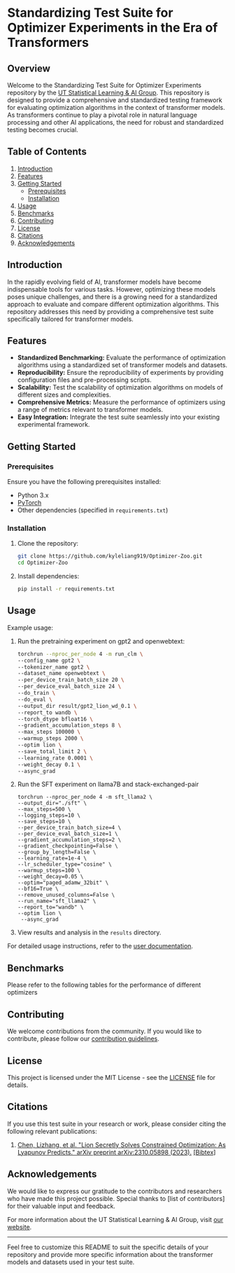 # Standardizing Test Suite for Optimizer Experiments in the Era of Transformers

## Overview

Welcome to the Standardizing Test Suite for Optimizer Experiments repository by the [UT Statistical Learning & AI Group](https://www.cs.utexas.edu/~qlearning/). This repository is designed to provide a comprehensive and standardized testing framework for evaluating optimization algorithms in the context of transformer models. As transformers continue to play a pivotal role in natural language processing and other AI applications, the need for robust and standardized testing becomes crucial.

## Table of Contents

1. [Introduction](#introduction)
2. [Features](#features)
3. [Getting Started](#getting-started)
    - [Prerequisites](#prerequisites)
    - [Installation](#installation)
4. [Usage](#usage)
5. [Benchmarks](#benchmarks)
6. [Contributing](#contributing)
7. [License](#license)
8. [Citations](#citations)
9. [Acknowledgements](#acknowledgements)

## Introduction

In the rapidly evolving field of AI, transformer models have become indispensable tools for various tasks. However, optimizing these models poses unique challenges, and there is a growing need for a standardized approach to evaluate and compare different optimization algorithms. This repository addresses this need by providing a comprehensive test suite specifically tailored for transformer models.

## Features

- **Standardized Benchmarking:** Evaluate the performance of optimization algorithms using a standardized set of transformer models and datasets.
- **Reproducibility:** Ensure the reproducibility of experiments by providing configuration files and pre-processing scripts.
- **Scalability:** Test the scalability of optimization algorithms on models of different sizes and complexities.
- **Comprehensive Metrics:** Measure the performance of optimizers using a range of metrics relevant to transformer models.
- **Easy Integration:** Integrate the test suite seamlessly into your existing experimental framework.

## Getting Started

### Prerequisites

Ensure you have the following prerequisites installed:

- Python 3.x
- [PyTorch](https://pytorch.org/get-started/locally/)
- Other dependencies (specified in `requirements.txt`)

### Installation

1. Clone the repository:

    ```bash
    git clone https://github.com/kyleliang919/Optimizer-Zoo.git
    cd Optimizer-Zoo
    ```

2. Install dependencies:

    ```bash
    pip install -r requirements.txt
    ```

## Usage

Example usage:

1. Run the pretraining experiment on gpt2 and openwebtext:

    ```bash
    torchrun --nproc_per_node 4 -m run_clm \
    --config_name gpt2 \
    --tokenizer_name gpt2 \
    --dataset_name openwebtext \
    --per_device_train_batch_size 20 \
    --per_device_eval_batch_size 24 \
    --do_train \
    --do_eval \
    --output_dir result/gpt2_lion_wd_0.1 \
    --report_to wandb \
    --torch_dtype bfloat16 \
    --gradient_accumulation_steps 8 \
    --max_steps 100000 \
    --warmup_steps 2000 \
    --optim lion \
    --save_total_limit 2 \
    --learning_rate 0.0001 \
    --weight_decay 0.1 \
    --async_grad
    ```

2. Run the SFT experiment on llama7B and stack-exchanged-pair
    ```
    torchrun --nproc_per_node 4 -m sft_llama2 \
    --output_dir="./sft" \
    --max_steps=500 \
    --logging_steps=10 \
    --save_steps=10 \
    --per_device_train_batch_size=4 \
    --per_device_eval_batch_size=1 \
    --gradient_accumulation_steps=2 \
    --gradient_checkpointing=False \
    --group_by_length=False \
    --learning_rate=1e-4 \
    --lr_scheduler_type="cosine" \
    --warmup_steps=100 \
    --weight_decay=0.05 \
    --optim="paged_adamw_32bit" \
    --bf16=True \
    --remove_unused_columns=False \
    --run_name="sft_llama2" \
    --report_to="wandb" \
    --optim lion \
     --async_grad
    ```

    

3. View results and analysis in the `results` directory.

For detailed usage instructions, refer to the [user documentation](docs/user-docs.md).

## Benchmarks
Please refer to the following tables for the performance of different optimizers

## Contributing

We welcome contributions from the community. If you would like to contribute, please follow our [contribution guidelines](CONTRIBUTING.md).

## License

This project is licensed under the MIT License - see the [LICENSE](LICENSE) file for details.

## Citations

If you use this test suite in your research or work, please consider citing the following relevant publications:

1. [Chen, Lizhang, et al. "Lion Secretly Solves Constrained Optimization: As Lyapunov Predicts." arXiv preprint arXiv:2310.05898 (2023).](https://arxiv.org/abs/2310.05898) [[Bibtex]](https://scholar.googleusercontent.com/scholar.bib?q=info:VSH2VlwlnCoJ:scholar.google.com/&output=citation&scisdr=ClH2GPDxEMyG8inDrmE:AFWwaeYAAAAAZYXFtmFYCW7Y8CwiBWAoZU665a8&scisig=AFWwaeYAAAAAZYXFtj5e_waaw90lqnrPpQVHSy8&scisf=4&ct=citation&cd=-1&hl=en)

## Acknowledgements

We would like to express our gratitude to the contributors and researchers who have made this project possible. Special thanks to [list of contributors] for their valuable input and feedback.

For more information about the UT Statistical Learning & AI Group, visit [our website](https://www.utstat.ai).

---

Feel free to customize this README to suit the specific details of your repository and provide more specific information about the transformer models and datasets used in your test suite.
